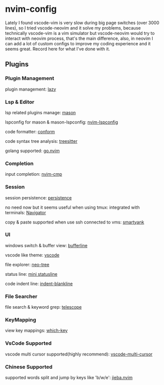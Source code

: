 # nvim-config

Lately I found vscode-vim is very slow during big page switches (over 3000 lines), so I tried vscode-neovim and it solve my problems, because technically vscode-vim is a vim simulator but vscode-neovim would try to interact with neovim process, that's the main difference, also, in neovim I can add a lot of custom configs to improve my coding experience and it seems great. Record here for what I've done with it.

## Plugins

### Plugin Management

plugin management: [lazy](https://github.com/folke/lazy.nvim)

### Lsp & Editor

lsp related plugins manage: [mason](https://github.com/williamboman/mason.nvim)

lspconfig for mason & mason-lspconfig: [nvim-lspconfig](https://github.com/neovim/nvim-lspconfig)

code formatter: [conform](https://github.com/stevearc/conform.nvim)

code syntax tree analysis: [treesitter](https://github.com/nvim-treesitter/nvim-treesitter)

golang supported: [go.nvim](https://github.com/ray-x/go.nvim)

### Completion

input completion: [nvim-cmp](http://github.com/hrsh7th/nvim-cmp)

### Session

session persistence: [persistence](https://github.com/folke/persistence.nvim)

no need now but it seems useful when using tmux: integrated with terminals: [Navigator](https://github.com/numToStr/Navigator.nvim)

copy & paste supported when use ssh connected to vms: [smartyank](https://github.com/ibhagwan/smartyank.nvim)

### UI

windows switch & buffer view: [bufferline](https://github.com/akinsho/bufferline.nvim)

vscode like theme: [vscode](https://github.com/Mofiqul/vscode.nvim)

file explorer: [neo-tree](https://github.com/nvim-neo-tree/neo-tree.nvim)

status line: [mini statusline](https://github.com/echasnovski/mini.statusline)

code indent line: [indent-blankline](https://github.com/lukas-reineke/indent-blankline.nvim)

### File Searcher

file search & keyword grep: [telescope](https://github.com/nvim-telescope/telescope.nvim)

### KeyMapping

view key mappings: [which-key](https://github.com/folke/which-key.nvim)

### VsCode Supported

vscode multi cursor supported(highly recommend): [vscode-multi-cursor](https://github.com/vscode-neovim/vscode-multi-cursor.nvim)

### Chinese Supported

supported words split and jump by keys like 'b/w/e': [jieba.nvim](https://github.com/noearc/jieba.nvim)

